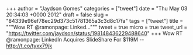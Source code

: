 
+++
author = "Jaydson Gomes"
categories = ["tweet"]
date = "Thu May 03 20:34:03 +0000 2012"
draft = false
slug = "84339e96ef78ec29d373c51781365a3c3d8c17fa"
tags = ["tweet"]
title = """Wow RT @ramonpage: Linked..."""
tweet = true
micro = true
tweet_url = "https://twitter.com/jaydson/status/198148436229488640"
+++
Wow RT @ramonpage: LinkedIn Acquires SlideShare For $119M -- http://t.co/tyxx79jk
